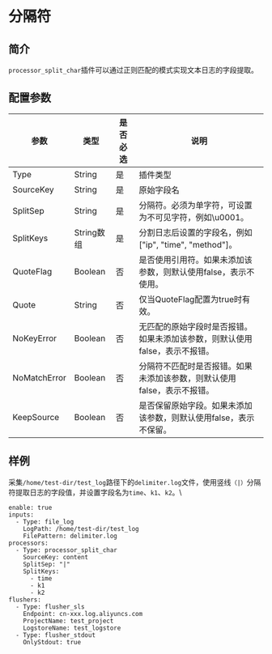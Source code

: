 # 分隔符

## 简介

`processor_split_char`插件可以通过正则匹配的模式实现文本日志的字段提取。

## 配置参数



| 参数	          | 类型	      | 是否必选	 | 说明                                       |
| ------------ | -------- | ----- | ---------------------------------------- |
| Type         | String   | 是     | 插件类型                                     |
| SourceKey    | String   | 是     | 原始字段名                                    |
| SplitSep     | String   | 是     | 分隔符。必须为单字符，可设置为不可见字符，例如\u0001。           |
| SplitKeys    | String数组 | 是     | 分割日志后设置的字段名，例如\["ip", "time", "method"]。 |
| QuoteFlag    | Boolean  | 否     | 是否使用引用符。如果未添加该参数，则默认使用false，表示不使用。       |
| Quote        | String   | 否     | 仅当QuoteFlag配置为true时有效。                   |
| NoKeyError   | Boolean  | 否     | 无匹配的原始字段时是否报错。如果未添加该参数，则默认使用false，表示不报错。 |
| NoMatchError | Boolean  | 否     | 分隔符不匹配时是否报错。如果未添加该参数，则默认使用false，表示不报错。   |
| KeepSource   | Boolean  | 否     | 是否保留原始字段。如果未添加该参数，则默认使用false，表示不保留。      |

## 样例

采集`/home/test-dir/test_log`路径下的`delimiter.log`文件，使用竖线`（|）`分隔符提取日志的字段值，并设置字段名为`time`、`k1`、`k2`。\


```
enable: true
inputs:
  - Type: file_log
    LogPath: /home/test-dir/test_log
    FilePattern: delimiter.log
processors:
  - Type: processor_split_char
    SourceKey: content
    SplitSep: "|"
    SplitKeys:
      - time
      - k1
      - k2
flushers:
  - Type: flusher_sls
    Endpoint: cn-xxx.log.aliyuncs.com
    ProjectName: test_project
    LogstoreName: test_logstore
  - Type: flusher_stdout
    OnlyStdout: true
```
